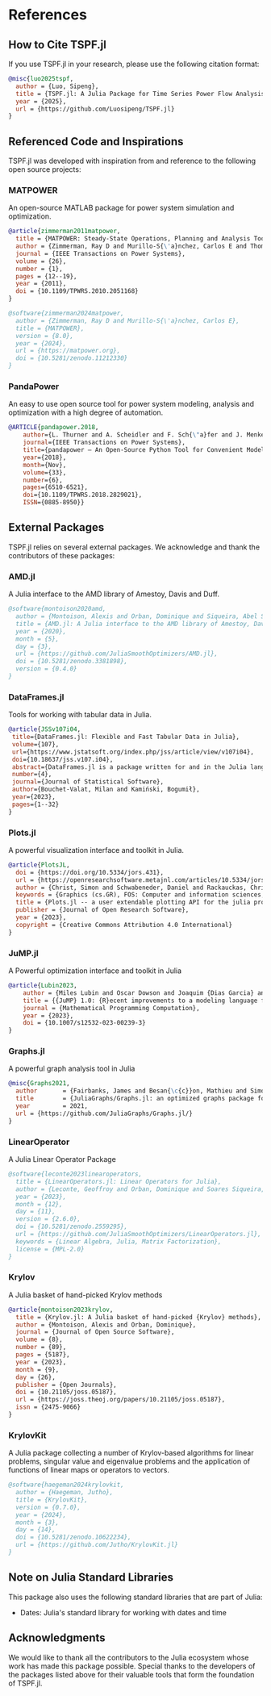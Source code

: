 # References

## How to Cite TSPF.jl

If you use TSPF.jl in your research, please use the following citation format:

```bibtex
@misc{luo2025tspf,
  author = {Luo, Sipeng},
  title = {TSPF.jl: A Julia Package for Time Series Power Flow Analysis},
  year = {2025},
  url = {https://github.com/Luosipeng/TSPF.jl}
}
```
## Referenced Code and Inspirations

TSPF.jl was developed with inspiration from and reference to the following open source projects:

### MATPOWER
An open-source MATLAB package for power system simulation and optimization.

```bibtex
@article{zimmerman2011matpower,
  title = {MATPOWER: Steady-State Operations, Planning and Analysis Tools for Power Systems Research and Education},
  author = {Zimmerman, Ray D and Murillo-S{\'a}nchez, Carlos E and Thomas, Robert J},
  journal = {IEEE Transactions on Power Systems},
  volume = {26},
  number = {1},
  pages = {12--19},
  year = {2011},
  doi = {10.1109/TPWRS.2010.2051168}
}
```
```bibtex
@software{zimmerman2024matpower,
  author = {Zimmerman, Ray D and Murillo-S{\'a}nchez, Carlos E},
  title = {MATPOWER},
  version = {8.0},
  year = {2024},
  url = {https://matpower.org},
  doi = {10.5281/zenodo.11212330}
}
```

### PandaPower
An easy to use open source tool for power system modeling, analysis and optimization with a high degree of automation.

```bibtex
@ARTICLE{pandapower.2018,
    author={L. Thurner and A. Scheidler and F. Sch{\"a}fer and J. Menke and J. Dollichon and F. Meier and S. Meinecke and M. Braun},
    journal={IEEE Transactions on Power Systems},
    title={pandapower — An Open-Source Python Tool for Convenient Modeling, Analysis, and Optimization of Electric Power Systems},
    year={2018},
    month={Nov},
    volume={33},
    number={6},
    pages={6510-6521},
    doi={10.1109/TPWRS.2018.2829021},
    ISSN={0885-8950}}
```

## External Packages

TSPF.jl relies on several external packages. We acknowledge and thank the contributors of these packages:

### AMD.jl

A Julia interface to the AMD library of Amestoy, Davis and Duff.

```bibtex
@software{montoison2020amd,
  author = {Montoison, Alexis and Orban, Dominique and Siqueira, Abel S. and contributors},
  title = {AMD.jl: A Julia interface to the AMD library of Amestoy, Davis and Duff},
  year = {2020},
  month = {5},
  day = {3},
  url = {https://github.com/JuliaSmoothOptimizers/AMD.jl},
  doi = {10.5281/zenodo.3381898},
  version = {0.4.0}
}
```

### DataFrames.jl

Tools for working with tabular data in Julia.

```bibtex
@article{JSSv107i04,
 title={DataFrames.jl: Flexible and Fast Tabular Data in Julia},
 volume={107},
 url={https://www.jstatsoft.org/index.php/jss/article/view/v107i04},
 doi={10.18637/jss.v107.i04},
 abstract={DataFrames.jl is a package written for and in the Julia language offering flexible and efficient handling of tabular data sets in memory. Thanks to Julia’s unique strengths, it provides an appealing set of features: Rich support for standard data processing tasks and excellent flexibility and efficiency for more advanced and non-standard operations. We present the fundamental design of the package and how it compares with implementations of data frames in other languages, its main features, performance, and possible extensions. We conclude with a practical illustration of typical data processing operations.},
 number={4},
 journal={Journal of Statistical Software},
 author={Bouchet-Valat, Milan and Kamiński, Bogumił},
 year={2023},
 pages={1--32}
}
```

### Plots.jl

A powerful visualization interface and toolkit in Julia.

```bibtex
@article{PlotsJL,
  doi = {https://doi.org/10.5334/jors.431},
  url = {https://openresearchsoftware.metajnl.com/articles/10.5334/jors.431/},
  author = {Christ, Simon and Schwabeneder, Daniel and Rackauckas, Christopher and Borregaard, Michael Krabbe and Breloff, Thomas},
  keywords = {Graphics (cs.GR), FOS: Computer and information sciences, FOS: Computer and information sciences, I.3.3},
  title = {Plots.jl -- a user extendable plotting API for the julia programming language},
  publisher = {Journal of Open Research Software},
  year = {2023},
  copyright = {Creative Commons Attribution 4.0 International}
}
```

### JuMP.jl
A Powerful optimization interface and toolkit in Julia

```bibtex
@article{Lubin2023,
    author = {Miles Lubin and Oscar Dowson and Joaquim {Dias Garcia} and Joey Huchette and Beno{\^i}t Legat and Juan Pablo Vielma},
    title = {{JuMP} 1.0: {R}ecent improvements to a modeling language for mathematical optimization},
    journal = {Mathematical Programming Computation},
    year = {2023},
    doi = {10.1007/s12532-023-00239-3}
}
```

### Graphs.jl

A powerful graph analysis tool in Julia

```bibtex
@misc{Graphs2021,
  author       = {Fairbanks, James and Besan{\c{c}}on, Mathieu and Simon, Sch{\"o}lly and Hoffiman, J{\'u}lio and Eubank, Nick and Karpinski, Stefan},
  title        = {JuliaGraphs/Graphs.jl: an optimized graphs package for the Julia programming language},
  year         = 2021,
  url = {https://github.com/JuliaGraphs/Graphs.jl/}
}
```
### LinearOperator

A Julia Linear Operator Package

```bibtex
@software{leconte2023linearoperators,
  title = {LinearOperators.jl: Linear Operators for Julia},
  author = {Leconte, Geoffroy and Orban, Dominique and Soares Siqueira, Abel and contributors},
  year = {2023},
  month = {12},
  day = {11},
  version = {2.6.0},
  doi = {10.5281/zenodo.2559295},
  url = {https://github.com/JuliaSmoothOptimizers/LinearOperators.jl},
  keywords = {Linear Algebra, Julia, Matrix Factorization},
  license = {MPL-2.0}
}
```

### Krylov

A Julia basket of hand-picked Krylov methods

```bibtex
@article{montoison2023krylov,
  title = {Krylov.jl: A Julia basket of hand-picked {Krylov} methods},
  author = {Montoison, Alexis and Orban, Dominique},
  journal = {Journal of Open Source Software},
  volume = {8},
  number = {89},
  pages = {5187},
  year = {2023},
  month = {9},
  day = {26},
  publisher = {Open Journals},
  doi = {10.21105/joss.05187},
  url = {https://joss.theoj.org/papers/10.21105/joss.05187},
  issn = {2475-9066}
}
```

### KrylovKit

A Julia package collecting a number of Krylov-based algorithms for linear problems, singular value and eigenvalue problems and the application of functions of linear maps or operators to vectors.

```bibtex
@software{haegeman2024krylovkit,
  author = {Haegeman, Jutho},
  title = {KrylovKit},
  version = {0.7.0},
  year = {2024},
  month = {3},
  day = {14},
  doi = {10.5281/zenodo.10622234},
  url = {https://github.com/Jutho/KrylovKit.jl}
}
```

## Note on Julia Standard Libraries

This package also uses the following standard libraries that are part of Julia:
- Dates: Julia's standard library for working with dates and time

## Acknowledgments

We would like to thank all the contributors to the Julia ecosystem whose work has made this package possible. Special thanks to the developers of the packages listed above for their valuable tools that form the foundation of TSPF.jl.